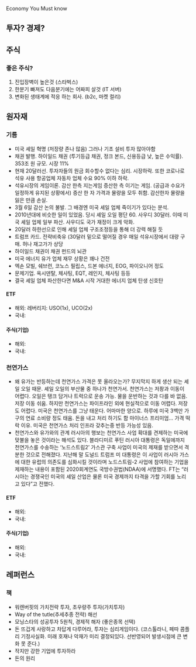 Economy You Must know

## 투자? 경제?

## 주식
### 좋은 주식?
1. 진입장벽이 높은것 (스타벅스)
2. 한분기 빠져도 다음분기에는 어짜피 살것 (IT 서버)
3. 변화된 생태계에 적응 하는 회사. (b2c, 마켓 컬리)


## 원자재
### 기름
- 미국 셰일 혁명 (저장량 존나 많음) 그러나 기초 설비 투자 많아야함
- 채권 발행. 하이일드 채권 (투기등급 채권, 정크 본드, 신용등급 낮, 높은 수익률). 353조 원 규모. 시장 11%
- 현재 20달러선. 투자자들의 원금 회수할수 없다는 심리. 시장하락. 또한 코로나로 석유 사용 항공업체 자동차 업체 수요 90% 이하 하락.
- 석유시장의 게임이론. 감산 한측 지는게임 증산한 측 이기는 게임. (공급과 수요가 일정하게 유지된 상황에서) 증산 한 자 가격과 물량을 모두 취함. 감산한자 물량을 잃은 만큼 손실.
- 3월 6일 감산 논의 불발. 그 배경엔 미국 셰일 업체 죽이기가 있다는 분석.
- 2010년대에 비슷한 일이 있었음. 당시 셰일 오일 평단 60. 사우디 30달러. 이때 미국 셰일 업체 일부 파산. 사우디도 국가 재정이 크게 악화.
- 20달러 하한선으로 인해 셰일 업체 구조조정등을 통해 더 강력 해질 듯
- 트럼프 카드. 전략비축유 (30달러 밑으로 떨어질 경우 매일 석유시장에서 대량 구매. 허나 재고가가 상당
- 하이일드 채권이 채권 펀드의 뇌관
- 미국 에너지 유가 업체 재무 상황은 꽤나 건전
- 엑손 모빌, 쉐브런, 코노스 필립스, 드본 에너지, EOG, 파이오니어 정도
- 문제기업. 옥시덴탈, 체사팅, EQT, 레인지, 체사팅 등등
- 결국 셰일 업체 파산한다면 M&A 시작 거대한 에너지 업체 탄생 신호탄
#### ETF
- 해외: 레버리지: USO(1x), UCO(2x)
- 국내:
#### 주식(기업)
- 해외:
- 국내:

### 천연가스
- 왜 유가는 반등하는데 천연가스 가격은 못 올라오는가?
무지막지 하게 생산 되는 셰일 오일 때문. 셰일 오일의 부산물 중 하나가 천연가서. 천연가스는 저좡과 이동이 어렵다. 오일은 탱크 담거나 트럭으로 운송 가능. 물을 운반하는 것과 다를 바 없음. 저장 이동 쉬움. 하지만 천연가스는 파이프라인 외에 현실적으로 이동 어렵다. 저장도 어렵다. 미국은 천연가스를 그냥 태운다. 어마마한 양으로. 하루에 미국 3백만 가구의 연료 소비량 정도 태움. 돈을 내고 처리 하기도 함 마이너스 프리미엄... 가격 떡락 이유. 미국은 천연가스 처리 인프라 갖추는중 반등 가능성 있음.
- 천연가스와 유가와의 관계
러시아의 행보는 천연가스 사업 확대를 견제하는 미국에 맞불을 놓은 것이라는 해석도 있다. 블라디미르 푸틴 러시아 대통령은 독일에까지 천연가스를 수송하는 ‘노드스트림2’ 가스관 구축 사업이 미국의 제재를 받으면서 격분한 것으로 전해졌다. 지난해 말 도널드 트럼프 미 대통령은 이 사업이 러시아 가스에 대한 유럽의 의존도를 심화시킬 것이라며 노드스트림-2 사업에 참여하는 기업을 제재하는 내용이 포함된 2020회계연도 국방수권법(NDAA)에 서명했다. FT는 “러시아는 경쟁국인 미국의 셰일 산업은 물론 미국 경제까지 타격을 가할 기회를 노리고 있다”고 전했다.
#### ETF
- 해외:
- 국내:
#### 주식(기업)
- 해외:
- 국내:

## 레퍼런스
### 책
- 워렌버핏의 가치전략 투자, 초우량주 투자(가치투자)
- Way of the tutle(추세추종 전략) 해선
- 모닝스타의 성공투자 5원칙, 경제적 해자 (좋은종목 선택)
- 돈 뜨겁게 사랑하고 차답게 다루어라, 투자는 심리게임이다. (코스톨라니, 페따 콤플리 기정사실화.  미래 호재나 악재가 미리 결정되있다. 선반영되어 발생시점에 큰 변화 못 준다.)
- 작지만 강한 기업에 투자하라
- 돈의 원리
